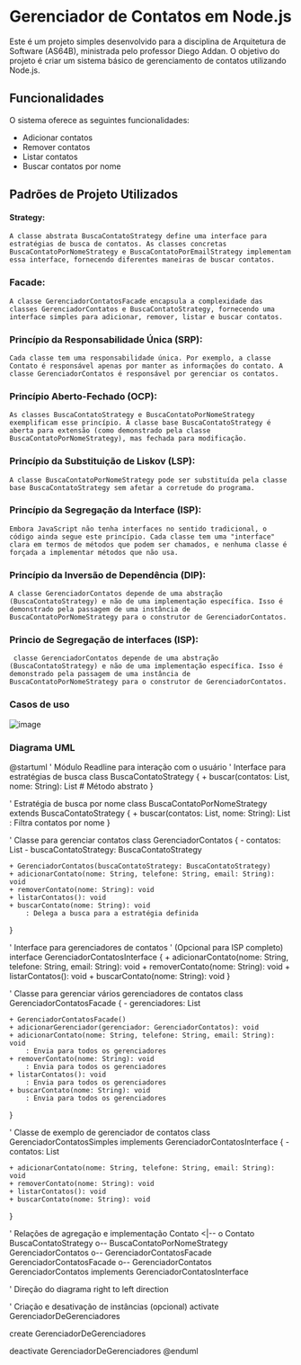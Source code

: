 # Gerenciador de Contatos em Node.js

Este é um projeto simples desenvolvido para a disciplina de Arquitetura de Software (AS64B), ministrada pelo professor Diego Addan. O objetivo do projeto é criar um sistema básico de gerenciamento de contatos utilizando Node.js.

## Funcionalidades

O sistema oferece as seguintes funcionalidades:

- Adicionar contatos
- Remover contatos
- Listar contatos
- Buscar contatos por nome

## Padrões de Projeto Utilizados

#### Strategy: 
    A classe abstrata BuscaContatoStrategy define uma interface para estratégias de busca de contatos. As classes concretas BuscaContatoPorNomeStrategy e BuscaContatoPorEmailStrategy implementam essa interface, fornecendo diferentes maneiras de buscar contatos.
    
### Facade: 
    A classe GerenciadorContatosFacade encapsula a complexidade das classes GerenciadorContatos e BuscaContatoStrategy, fornecendo uma interface simples para adicionar, remover, listar e buscar contatos.

### Princípio da Responsabilidade Única (SRP): 
    Cada classe tem uma responsabilidade única. Por exemplo, a classe Contato é responsável apenas por manter as informações do contato. A classe GerenciadorContatos é responsável por gerenciar os contatos.

### Princípio Aberto-Fechado (OCP): 
    As classes BuscaContatoStrategy e BuscaContatoPorNomeStrategy exemplificam esse princípio. A classe base BuscaContatoStrategy é aberta para extensão (como demonstrado pela classe BuscaContatoPorNomeStrategy), mas fechada para modificação.

### Princípio da Substituição de Liskov (LSP): 
    A classe BuscaContatoPorNomeStrategy pode ser substituída pela classe base BuscaContatoStrategy sem afetar a corretude do programa.

### Princípio da Segregação da Interface (ISP): 
    Embora JavaScript não tenha interfaces no sentido tradicional, o código ainda segue este princípio. Cada classe tem uma "interface" clara em termos de métodos que podem ser chamados, e nenhuma classe é forçada a implementar métodos que não usa.

### Princípio da Inversão de Dependência (DIP): 
    A classe GerenciadorContatos depende de uma abstração (BuscaContatoStrategy) e não de uma implementação específica. Isso é demonstrado pela passagem de uma instância de BuscaContatoPorNomeStrategy para o construtor de GerenciadorContatos.

### Princio de Segregação de interfaces (ISP):
     classe GerenciadorContatos depende de uma abstração (BuscaContatoStrategy) e não de uma implementação específica. Isso é demonstrado pela passagem de uma instância de BuscaContatoPorNomeStrategy para o construtor de GerenciadorContatos.

### Casos de uso

![image](https://github.com/zVihugo/armazendo/assets/118476125/8811b381-6034-4887-b9d6-bfa65798e37c)

### Diagrama UML

@startuml
' Módulo Readline para interação com o usuário
' Interface para estratégias de busca
class BuscaContatoStrategy {
    + buscar(contatos: List<Contato>, nome: String): List<Contato> # Método abstrato
}

' Estratégia de busca por nome
class BuscaContatoPorNomeStrategy extends BuscaContatoStrategy {
    + buscar(contatos: List<Contato>, nome: String): List<Contato>
        : Filtra contatos por nome
}

' Classe para gerenciar contatos
class GerenciadorContatos {
    - contatos: List<Contato>
    - buscaContatoStrategy: BuscaContatoStrategy

    + GerenciadorContatos(buscaContatoStrategy: BuscaContatoStrategy)
    + adicionarContato(nome: String, telefone: String, email: String): void
    + removerContato(nome: String): void
    + listarContatos(): void
    + buscarContato(nome: String): void
        : Delega a busca para a estratégia definida
}

' Interface para gerenciadores de contatos
' (Opcional para ISP completo)
interface GerenciadorContatosInterface {
    + adicionarContato(nome: String, telefone: String, email: String): void
    + removerContato(nome: String): void
    + listarContatos(): void
    + buscarContato(nome: String): void
}

' Classe para gerenciar vários gerenciadores de contatos
class GerenciadorContatosFacade {
    - gerenciadores: List<GerenciadorContatos>

    + GerenciadorContatosFacade()
    + adicionarGerenciador(gerenciador: GerenciadorContatos): void
    + adicionarContato(nome: String, telefone: String, email: String): void
        : Envia para todos os gerenciadores
    + removerContato(nome: String): void
        : Envia para todos os gerenciadores
    + listarContatos(): void
        : Envia para todos os gerenciadores
    + buscarContato(nome: String): void
        : Envia para todos os gerenciadores
}

' Classe de exemplo de gerenciador de contatos
class GerenciadorContatosSimples implements GerenciadorContatosInterface {
    - contatos: List<Contato>

    + adicionarContato(nome: String, telefone: String, email: String): void
    + removerContato(nome: String): void
    + listarContatos(): void
    + buscarContato(nome: String): void
}

' Relações de agregação e implementação
Contato <|-- o Contato
BuscaContatoStrategy o-- BuscaContatoPorNomeStrategy
GerenciadorContatos o-- GerenciadorContatosFacade
GerenciadorContatosFacade o-- GerenciadorContatos
GerenciadorContatos implements GerenciadorContatosInterface

' Direção do diagrama
right to left direction

' Criação e desativação de instâncias (opcional)
activate GerenciadorDeGerenciadores

create GerenciadorDeGerenciadores

deactivate GerenciadorDeGerenciadores
@enduml

